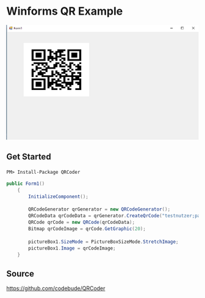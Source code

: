 # Winforms QR Example


![example](./resources/example.PNG)

## Get Started

`PM> Install-Package QRCoder`

```C#
public Form1()
    {
        InitializeComponent();

        QRCodeGenerator qrGenerator = new QRCodeGenerator();
        QRCodeData qrCodeData = qrGenerator.CreateQrCode("testnutzer;pass12_X4", QRCodeGenerator.ECCLevel.Q);
        QRCode qrCode = new QRCode(qrCodeData);
        Bitmap qrCodeImage = qrCode.GetGraphic(20);

        pictureBox1.SizeMode = PictureBoxSizeMode.StretchImage;
        pictureBox1.Image = qrCodeImage;
    }
```



## Source

https://github.com/codebude/QRCoder